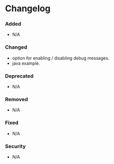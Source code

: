 # Changelog

### Added
- N/A

### Changed
- option for enabling / disabling debug messages.
- java example.

### Deprecated
- N/A

### Removed
- N/A

### Fixed
- N/A

### Security
- N/A
